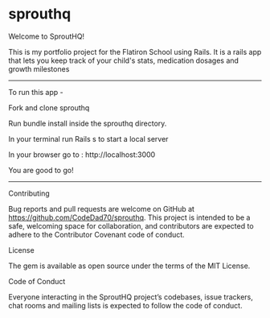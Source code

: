 # sprouthq

Welcome to SproutHQ! 

This is my portfolio project for the Flatiron School using Rails. 
It is a rails app that lets you keep track of your child's stats, medication dosages and growth milestones 

--------------------------------

To run this app - 

Fork and clone sprouthq

Run bundle install inside the sprouthq directory.

In your terminal run Rails s to start a local server 

In your browser go to : http://localhost:3000

You are good to go!

---------------------------------------

Contributing

Bug reports and pull requests are welcome on GitHub at https://github.com/CodeDad70/sprouthq. This project is intended to be a safe, welcoming space for collaboration, and contributors are expected to adhere to the Contributor Covenant code of conduct.

License

The gem is available as open source under the terms of the MIT License.

Code of Conduct

Everyone interacting in the SproutHQ project’s codebases, issue trackers, chat rooms and mailing lists is expected to follow the code of conduct.



